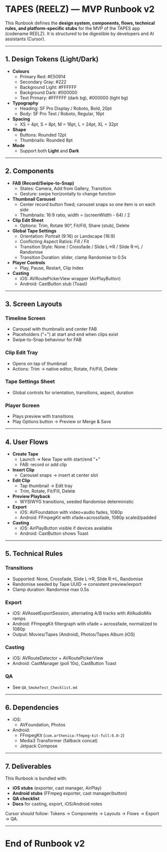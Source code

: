 # TAPES (REELZ) — MVP Runbook v2

This Runbook defines the **design system, components, flows, technical rules, and platform-specific stubs**
for the MVP of the TAPES app (codename REELZ). It is structured to be digestible by developers and AI assistants (Cursor).

---

## 1. Design Tokens (Light/Dark)

- **Colours**
  - Primary Red: #E50914
  - Secondary Gray: #222
  - Background Light: #FFFFFF
  - Background Dark: #000000
  - Text Primary: #FFFFFF (dark bg), #000000 (light bg)
- **Typography**
  - Heading: SF Pro Display / Roboto, Bold, 20pt
  - Body: SF Pro Text / Roboto, Regular, 16pt
- **Spacing**
  - XS = 4pt, S = 8pt, M = 16pt, L = 24pt, XL = 32pt
- **Shape**
  - Buttons: Rounded 12pt
  - Thumbnails: Rounded 8pt
- **Mode**
  - Support both **Light** and **Dark**

---

## 2. Components

- **FAB (Record/Swipe-to-Snap)**
  - States: Camera, Add from Gallery, Transition
  - Gesture: swipe horizontally to change function
- **Thumbnail Carousel**
  - Center record button fixed; carousel snaps so one item is on each side
  - Thumbnails: 16:9 ratio, width = (screenWidth - 64) / 2
- **Clip Edit Sheet**
  - Options: Trim, Rotate 90°, Fit/Fill, Share (stub), Delete
- **Global Tape Settings**
  - Orientation: Portrait (9:16) or Landscape (16:9)
  - Conflicting Aspect Ratios: Fill / Fit
  - Transition Style: None / Crossfade / Slide L→R / Slide R→L / Randomise
  - Transition Duration: slider, clamp Randomise to 0.5s
- **Player Controls**
  - Play, Pause, Restart, Clip Index
- **Casting**
  - iOS: AVRoutePickerView wrapper (AirPlayButton)
  - Android: CastButton stub (Toast)

---

## 3. Screen Layouts

### Timeline Screen
- Carousel with thumbnails and center FAB
- Placeholders ("+") at start and end when clips exist
- Swipe-to-Snap behaviour for FAB

### Clip Edit Tray
- Opens on tap of thumbnail
- Actions: Trim → native editor, Rotate, Fit/Fill, Delete

### Tape Settings Sheet
- Global controls for orientation, transitions, aspect, duration

### Player Screen
- Plays preview with transitions
- Play Options button → Preview or Merge & Save

---

## 4. User Flows

- **Create Tape**
  - Launch → New Tape with start/end "+"
  - FAB: record or add clip
- **Insert Clip**
  - Carousel snaps → insert at center slot
- **Edit Clip**
  - Tap thumbnail → Edit tray
  - Trim, Rotate, Fit/Fill, Delete
- **Preview Playback**
  - WYSIWYG transitions, seeded Randomise deterministic
- **Export**
  - iOS: AVFoundation with video+audio fades, 1080p
  - Android: FFmpegKit with xfade+acrossfade, 1080p scaled/padded
- **Casting**
  - iOS: AirPlayButton visible if devices available
  - Android: CastButton shows Toast

---

## 5. Technical Rules

### Transitions
- Supported: None, Crossfade, Slide L→R, Slide R→L, Randomise
- Randomise seeded by Tape UUID → consistent preview/export
- Clamp duration: Randomise max 0.5s

### Export
- iOS: AVAssetExportSession, alternating A/B tracks with AVAudioMix ramps
- Android: FFmpegKit filtergraph with xfade + acrossfade, normalized to 1080p
- Output: Movies/Tapes (Android), Photos/Tapes Album (iOS)

### Casting
- iOS: AVRouteDetector + AVRoutePickerView
- Android: CastManager (poll 10s), CastButton Toast

### QA
- See `QA_SmokeTest_Checklist.md`

---

## 6. Dependencies

- iOS:
  - AVFoundation, Photos
- Android:
  - FFmpegKit (`com.arthenica:ffmpeg-kit-full:6.0-2`)
  - Media3 Transformer (fallback concat)
  - Jetpack Compose

---

## 7. Deliverables

This Runbook is bundled with:
- **iOS stubs** (exporter, cast manager, AirPlay)
- **Android stubs** (FFmpeg exporter, cast manager/button)
- **QA checklist**
- **Docs** for casting, export, iOS/Android notes

Cursor should follow: Tokens → Components → Layouts → Flows → Export → QA.

---

# End of Runbook v2
